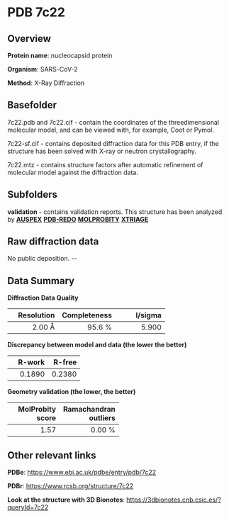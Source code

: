 # PDB 7c22

## Overview

**Protein name**: nucleocapsid protein

**Organism**: SARS-CoV-2

**Method**: X-Ray Diffraction

## Basefolder

7c22.pdb and 7c22.cif - contain the coordinates of the threedimensional molecular model, and can be viewed with, for example, Coot or Pymol.

7c22-sf.cif - contains deposited diffraction data for this PDB entry, if the structure has been solved with X-ray or neutron crystallography.

7c22.mtz - contains structure factors after automatic refinement of molecular model against the diffraction data.

## Subfolders





**validation** - contains validation reports. This structure has been analyzed by [**AUSPEX**](https://github.com/thorn-lab/coronavirus_structural_task_force/tree/master/pdb/nucleocapsid_protein/SARS-CoV-2/7c22/validation/auspex) [**PDB-REDO**](https://github.com/thorn-lab/coronavirus_structural_task_force/tree/master/pdb/nucleocapsid_protein/SARS-CoV-2/7c22/validation/pdb-redo) [**MOLPROBITY**](https://github.com/thorn-lab/coronavirus_structural_task_force/tree/master/pdb/nucleocapsid_protein/SARS-CoV-2/7c22/validation/molprobity) [**XTRIAGE**](https://github.com/thorn-lab/coronavirus_structural_task_force/blob/master/pdb/nucleocapsid_protein/SARS-CoV-2/7c22/validation/Xtriage_output.log) 

## Raw diffraction data

No public deposition. --<br> 

## Data Summary
**Diffraction Data Quality**

|   | Resolution | Completeness| I/sigma |
|---|-------------:|----------------:|--------------:|
|   |2.00 Å|95.6  %|<img width=50/>5.900|

**Discrepancy between model and data (the lower the better)**

|   | **R-work**| **R-free**   
|---|-------------:|----------------:|           
||  0.1890|  0.2380|

**Geometry validation (the lower, the better)**

|   |**MolProbity<br>score**| **Ramachandran<br>outliers** 
|---|-------------:|----------------:|
||  1.57|  0.00 %|

 

 



## Other relevant links 
**PDBe**:  https://www.ebi.ac.uk/pdbe/entry/pdb/7c22
 
**PDBr**: https://www.rcsb.org/structure/7c22 

**Look at the structure with 3D Bionotes**: https://3dbionotes.cnb.csic.es/?queryId=7c22

